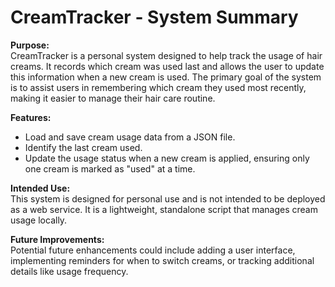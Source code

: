 # CreamTracker - System Summary

**Purpose:**  
CreamTracker is a personal system designed to help track the usage of hair creams. It records which cream was used last and allows the user to update this information when a new cream is used. The primary goal of the system is to assist users in remembering which cream they used most recently, making it easier to manage their hair care routine.

**Features:**
- Load and save cream usage data from a JSON file.
- Identify the last cream used.
- Update the usage status when a new cream is applied, ensuring only one cream is marked as "used" at a time.

**Intended Use:**  
This system is designed for personal use and is not intended to be deployed as a web service. It is a lightweight, standalone script that manages cream usage locally.

**Future Improvements:**  
Potential future enhancements could include adding a user interface, implementing reminders for when to switch creams, or tracking additional details like usage frequency.